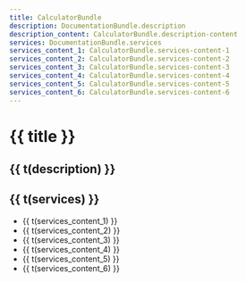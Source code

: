 ```yaml
---
title: CalculatorBundle
description: DocumentationBundle.description
description_content: CalculatorBundle.description-content
services: DocumentationBundle.services
services_content_1: CalculatorBundle.services-content-1
services_content_2: CalculatorBundle.services-content-2
services_content_3: CalculatorBundle.services-content-3
services_content_4: CalculatorBundle.services-content-4
services_content_5: CalculatorBundle.services-content-5
services_content_6: CalculatorBundle.services-content-6
---
```


# {{ title }}

## {{ t(description) }}

<p v-html="t(description_content)" />

## {{ t(services) }}

- {{ t(services_content_1) }}
- {{ t(services_content_2) }}
- {{ t(services_content_3) }}
- {{ t(services_content_4) }}
- {{ t(services_content_5) }}
- {{ t(services_content_6) }}

<i18n src="@APP|Bundles/DocumentationBundle/Locales/Documentation.locales.json"></i18n>
<i18n src="@APP|Bundles/CalculatorBundle/Locales/Calculator.locales.json"></i18n>

<script setup lang="ts">
import { useI18n } from 'vue-i18n'

const { t } = useI18n()
</script>
